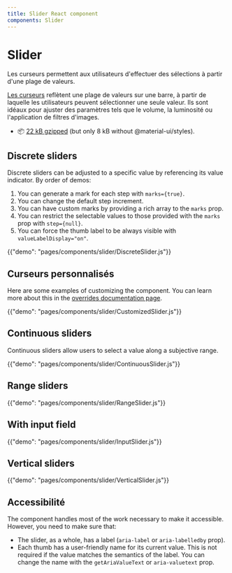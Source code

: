 ```yaml
---
title: Slider React component
components: Slider
---
```


# Slider

<p class="description">Les curseurs permettent aux utilisateurs d'effectuer des sélections à partir d'une plage de valeurs.</p>

[Les curseurs](https://material.io/design/components/sliders.html) reflètent une plage de valeurs sur une barre, à partir de laquelle les utilisateurs peuvent sélectionner une seule valeur. Ils sont idéaux pour ajuster des paramètres tels que le volume, la luminosité ou l'application de filtres d'images.

- 📦 [22 kB gzipped](/size-snapshot) (but only 8 kB without @material-ui/styles).

## Discrete sliders

Discrete sliders can be adjusted to a specific value by referencing its value indicator. By order of demos:

1. You can generate a mark for each step with `marks={true}`.
2. You can change the default step increment.
3. You can have custom marks by providing a rich array to the `marks` prop.
4. You can restrict the selectable values to those provided with the `marks` prop with `step={null}`.
5. You can force the thumb label to be always visible with `valueLabelDisplay="on"`.

{{"demo": "pages/components/slider/DiscreteSlider.js"}}

## Curseurs personnalisés

Here are some examples of customizing the component. You can learn more about this in the [overrides documentation page](/customization/components/).

{{"demo": "pages/components/slider/CustomizedSlider.js"}}

## Continuous sliders

Continuous sliders allow users to select a value along a subjective range.

{{"demo": "pages/components/slider/ContinuousSlider.js"}}

## Range sliders

{{"demo": "pages/components/slider/RangeSlider.js"}}

## With input field

{{"demo": "pages/components/slider/InputSlider.js"}}

## Vertical sliders

{{"demo": "pages/components/slider/VerticalSlider.js"}}

## Accessibilité

The component handles most of the work necessary to make it accessible. However, you need to make sure that:

- The slider, as a whole, has a label (`aria-label` or `aria-labelledby` prop).
- Each thumb has a user-friendly name for its current value. This is not required if the value matches the semantics of the label. You can change the name with the `getAriaValueText` or `aria-valuetext` prop.